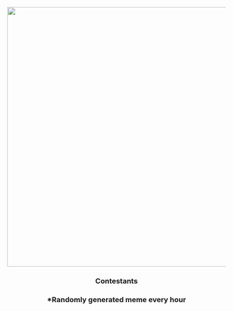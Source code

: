 <p align="center">
        <img src="https://i.redd.it/7w10lf98vdo81.jpg" width="600" height="600">
        </p>
        <h3 align="center">Contestants</h3>
        <h3 align="center">*Randomly generated meme every hour</h3>
    